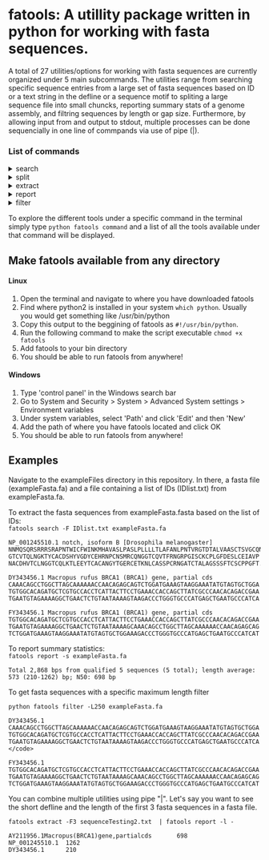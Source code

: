 # fatools: A utillity package written in python for working with fasta sequences.

A total of 27 utilities/options for working with fasta sequences are currently organized under 5 main subcommands.
The utilities range from searching specific sequence entries from a large set of fasta sequences based on 
ID or a text string in the defline or a sequence motif to spliting a large sequence file into small chuncks, 
reporting summary stats of a genome assembly, and filtring sequences by length or gap size. Furthermore, by allowing input from and output to stdout, multiple processes can be done sequencially in one line of commpands via use of pipe (|). 

### List of commands
<details>
  <summary> search </summary>
  
  **-s  string:** search for entries containing "string" in the sequence </br>
  
  **-d  string:** search for entries containing "string" in the defline: Default is for exact match, use "/string" for flexibility </br>     
  
  **-F  file:** search for sequences for a list of IDs in the file.
      Can use -D to specify delimiter, default is space or '|' or end of line. </br>
      use -i to specify the field number, default is 1. </br>
      
  **-1**  find single match for -d and -s </br>
  
  **-v**  use with -s, -d or -f to negate the search
  
  ---
</details>

<details>
  <summary> split </summary> 
  
 **-G N** split the sequences as non-gap framments, N is the number of consecutive Ns, default 1
 Use -G with -t to  print gap positions only, default 0 </br>
 
**-n N** divide into chunks containing N# of sequences </br>

**-N N** divide sequences into N chunks </br>

**-M N** divide sequences into chunks ~N MB (million bp) in size </br>

**-o file:** output file\n

---
</details>

<details>
  <summary> extract </summary>
  
**-I N** extract sequence from N bp to the end (1-based), works with a single fasta entry. </br>

**-E N** extract sequence up to to N bp (1-based), works with a single fasta entry
   use '-I N -E M' to extract sequence from 'N to N+M' bp (inclusive) </br>
   
 **-F N** extract the first N fasta entries </br>
 
 **-B N** extract from the Nth entry to the last entry</br>
 
 use '-B N -F M' to extract sequences from N to N+M (inclusive) </br> 
     
 ---
</details>

<details>
  <summary> report </summary>
  
  **-f** print fasta as in the original </br>
  
  **-F** print fasta with sequence in one line </br>
  
  **-n** print sequence without define </br>
  
  **-d** print short defline before the first space </br>
  
  **-D** print the original defline </br>
  
  **-c** count the number of fasta entries </br>
  
  **-l** print short defline\tlength </br>
  
  **-L** print original defline\tlength </br>
  
  **-s** report sequence summary statistics including N50 </br>
  
  **-S** report sequence summary statistics plus detailed gap info </br>
  
  **-v** take revevrse compliment </br>
  
  **-t** turn all non-ACGT letters to N </br>
  
  **-m** remove all non-ACGT letters
  
  ---
</details>

<details>
  <summary> filter </summary>
  
 **-g N** ignore sequences with N or more Ns (print to STDERR) </br>
 
**-r 1/2 1:** remove redundant entry based on ID, 2: keep redudant entries by adding 
 a a number to the identical IDs) </br>
 
**-R 1/N** identify and remove identical entries (redudant entries in STDERR and NR entries on STDOUT) 
 by sequences based on 1: complete sequence; N: only the first and last N bases </br>
 
**-l N** sequence minimal length </br>

**-L N** sequence maximal length </br>
 can use -l N -L M to extract sequences with length from N to M bp
---
</details>

To explore the different tools under a specific command in the terminal simply type
`python fatools command` and a list of all the tools available under that command will be displayed.

Make fatools available from any directory
------
#### Linux
1. Open the terminal and navigate to where you have downloaded fatools
2. Find where python2 is installed in your system `which python`. Usually you would get something like /usr/bin/python
3. Copy this output to the beggining of fatools as `#!/usr/bin/python`.
4. Run the following command to make the script executable `chmod +x fatools`
5. Add fatools to your bin directory
6. You should be able to run fatools from anywhere!

#### Windows
1. Type 'control panel' in the Windows search bar
2. Go to System and Security > System > Advanced System settings > Environment variables
3. Under system variables, select 'Path' and click 'Edit' and then 'New'
4. Add the path of where you have fatools located and click OK
5. You should be able to run fatools from anywhere!



Examples
------
Navigate to the exampleFiles directory in this repository. In there, a fasta file (exampleFasta.fa) and a file containing a list of IDs (IDlist.txt) from exampleFasta.fa.

To extract the fasta sequences from exampleFasta.fasta based on the list of IDs:</br>
`fatools search -F IDlist.txt exampleFasta.fa` </br>

```
NP_001245510.1 notch, isoform B [Drosophila melanogaster]
NNMQSQRSRRRSRAPNTWICFWINKMHAVASLPASLPLLLLTLAFANLPNTVRGTDTALVAASCTSVGCQNG
GTCVTQLNGKTYCACDSHYVGDYCEHRNPCNSMRCQNGGTCQVTFRNGRPGISCKCPLGFDESLCEIAVP
NACDHVTCLNGGTCQLKTLEEYTCACANGYTGERCETKNLCASSPCRNGATCTALAGSSSFTCSCPPGFT... 

DY343456.1 Macropus rufus BRCA1 (BRCA1) gene, partial cds
CAAACAGCCTGGCTTAGCAAAAAACCAACAGAGCAGTCTGGATGAAAGTAAGGAAATATGTAGTGCTGGA
TGTGGCACAGATGCTCGTGCCACCTCATTACTTCCTGAAACCACCAGCTTATCGCCCAACACAGACCGAA
TGAATGTAGAAAAGGCTGAACTCTGTAATAAAAGTAAGACCCTGGGTGCCCATGAGCTGAATGCCCATCA 

FY343456.1 Macropus rufus BRCA1 (BRCA1) gene, partial cds
TGTGGCACAGATGCTCGTGCCACCTCATTACTTCCTGAAACCACCAGCTTATCGCCCAACACAGACCGAA
TGAATGTAGAAAAGGCTGAACTCTGTAATAAAAGCAAACAGCCTGGCTTAGCAAAAAACCAACAGAGCAG
TCTGGATGAAAGTAAGGAAATATGTAGTGCTGGAAAGACCCTGGGTGCCCATGAGCTGAATGCCCATCAT 
```

To report summary statistics:</br>
`fatools report -s exampleFasta.fa`</br>

`Total 2,868 bps from qualified 5 sequences (5 total); length average: 573 (210-1262) bp; N50: 698 bp`

To get fasta sequences with a specific maximum length filter

`python fatools filter -L250 exampleFasta.fa` </br>

```
DY343456.1
CAAACAGCCTGGCTTAGCAAAAAACCAACAGAGCAGTCTGGATGAAAGTAAGGAAATATGTAGTGCTGGA
TGTGGCACAGATGCTCGTGCCACCTCATTACTTCCTGAAACCACCAGCTTATCGCCCAACACAGACCGAA
TGAATGTAGAAAAGGCTGAACTCTGTAATAAAAGTAAGACCCTGGGTGCCCATGAGCTGAATGCCCATCA </code>

FY343456.1
TGTGGCACAGATGCTCGTGCCACCTCATTACTTCCTGAAACCACCAGCTTATCGCCCAACACAGACCGAA
TGAATGTAGAAAAGGCTGAACTCTGTAATAAAAGCAAACAGCCTGGCTTAGCAAAAAACCAACAGAGCAG
TCTGGATGAAAGTAAGGAAATATGTAGTGCTGGAAAGACCCTGGGTGCCCATGAGCTGAATGCCCATCAT 
```

You can combine multiple utilities using pipe "|". Let's say you want to see the short defline and the length of the first 3 fasta sequences in a fasta file.

`fatools extract -F3 sequenceTesting2.txt  | fatools report -l -`

```
AY211956.1Macropus(BRCA1)gene,partialcds       698 
NP_001245510.1  1262 
DY343456.1      210
``` 
